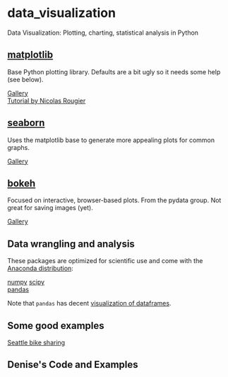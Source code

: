 # data_visualization
Data Visualization: Plotting, charting, statistical analysis in Python

## [matplotlib](http://matplotlib.org)

Base Python plotting library. Defaults are a bit ugly so it needs some help (see below).

[Gallery](http://matplotlib.org/gallery.html)  
[Tutorial by Nicolas Rougier](http://www.labri.fr/perso/nrougier/teaching/matplotlib/)  

## [seaborn](https://stanford.edu/~mwaskom/software/seaborn/)

Uses the matplotlib base to generate more appealing plots for common graphs.

[Gallery](https://stanford.edu/~mwaskom/software/seaborn/examples/index.html)  

## [bokeh](http://bokeh.pydata.org/en/latest/)

Focused on interactive, browser-based plots. From the pydata group. Not great for saving images (yet).

[Gallery](http://bokeh.pydata.org/en/latest/docs/gallery.html)  

## Data wrangling and analysis

These packages are optimized for scientific use and come with the [Anaconda distribution](https://www.continuum.io/downloads):

[numpy](http://www.numpy.org)
[scipy](https://www.scipy.org)  
[pandas](http://pandas.pydata.org)

Note that `pandas` has decent [visualization of dataframes](http://pandas.pydata.org/pandas-docs/stable/visualization.html).  

## Some good examples

[Seattle bike sharing](https://jakevdp.github.io/blog/2015/10/17/analyzing-pronto-cycleshare-data-with-python-and-pandas/)  


## Denise's Code and Examples
